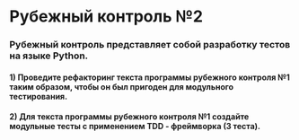 # Рубежный контроль №2

### Рубежный контроль представляет собой разработку тестов на языке Python.

####  1) Проведите рефакторинг текста программы рубежного контроля №1 таким образом, чтобы он был пригоден для модульного тестирования.

#### 2) Для текста программы рубежного контроля №1 создайте модульные тесты с применением TDD - фреймворка (3 теста).
